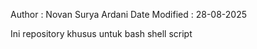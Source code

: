 Author          : Novan Surya Ardani
Date Modified   : 28-08-2025

Ini repository khusus untuk bash shell script